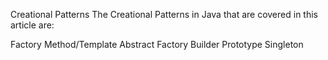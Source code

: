 Creational Patterns
The Creational Patterns in Java that are covered in this article are:

Factory Method/Template
Abstract Factory
Builder
Prototype
Singleton